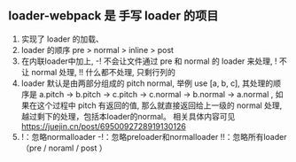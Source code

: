 ## loader-webpack 是 手写 loader 的项目

1. 实现了 loader 的加载、
2. loader 的顺序 pre > normal > inline > post
3. 在内联loader中加上, -! 不会让文件通过 pre 和 normal 的 loader 来处理, ! 不让 normal 处理, !! 什么都不处理, 只剩行列的
4. loader 默认是由两部分组成的 pitch normal, 举例 use [a, b, c], 其处理的顺序是 a.pitch -> b.pitch -> c.pitch -> c.normal -> b.normal -> a.normal , 如果在这个过程中 pitch 有返回的值, 那么就直接返回给上一级的 normal 处理, 越过剩下的处理，包括本loader的normal。
相关具体内容可见 https://juejin.cn/post/6950092728919130126
5.  !：忽略normalloader
    -!：忽略preloader和normalloader
    !!：忽略所有loader（pre / noraml / post ）